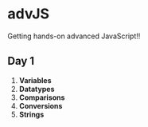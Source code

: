 # advJS
Getting hands-on advanced JavaScript!!

## Day 1
1. **Variables**
2. **Datatypes**
3. **Comparisons**
4. **Conversions**
5. **Strings**
